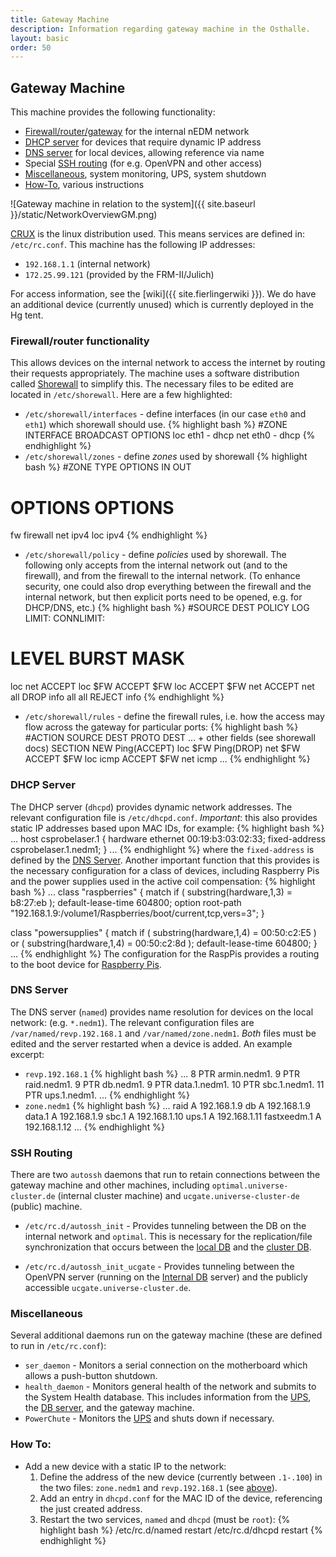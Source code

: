 ```yaml
---
title: Gateway Machine
description: Information regarding gateway machine in the Osthalle.
layout: basic
order: 50
---
```


## Gateway Machine

This machine provides the following functionality:

* [Firewall/router/gateway](#firewallrouter-functionality) for the internal nEDM network
* [DHCP server](#dhcp-server) for devices that require dynamic IP address
* [DNS server](#dns-server) for local devices, allowing reference via name
* Special [SSH routing](#ssh-routing) (for e.g. OpenVPN and other access)
* [Miscellaneous](#miscellaneous), system monitoring, UPS, system shutdown
* [How-To](#how-to), various instructions 

![Gateway machine in relation to the system]({{ site.baseurl }}/static/NetworkOverviewGM.png)

[CRUX](https://crux.nu/) is the linux distribution used.  This means services
are defined in: `/etc/rc.conf`.  This machine has the following IP addresses:

* `192.168.1.1` (internal network)
* `172.25.99.121` (provided by the FRM-II/Julich)

For access information, see the [wiki]({{ site.fierlingerwiki }}).  We do have
an additional device (currently unused) which is currently deployed in the Hg
tent. 

### Firewall/router functionality

This allows devices on the internal network to access the internet by routing
their requests appropriately.  The machine uses a software distribution called
[Shorewall](http://shorewall.net/) to simplify this.  The necessary files to be
edited are located in `/etc/shorewall`.  Here are a few highlighted:

* `/etc/shorewall/interfaces` - define interfaces (in our case `eth0` and `eth1`) which shorewall should use.
{% highlight bash %}
#ZONE   INTERFACE       BROADCAST       OPTIONS
loc     eth1            -               dhcp
net     eth0            -               dhcp 
{% endhighlight %}
* `/etc/shorewall/zones` - define _zones_ used by shorewall
{% highlight bash %}
#ZONE   TYPE            OPTIONS         IN                      OUT
#                                       OPTIONS                 OPTIONS
fw      firewall
net     ipv4
loc     ipv4
{% endhighlight %}
* `/etc/shorewall/policy` - define _policies_ used by shorewall.  The following only accepts from the internal network out (and to the firewall), and from the firewall to the internal network.  (To enhance security, one could also drop everything between the firewall and the internal network, but then explicit ports need to be opened, e.g. for DHCP/DNS, etc.) 
{% highlight bash %}
#SOURCE DEST    POLICY          LOG     LIMIT:          CONNLIMIT:
#                               LEVEL   BURST           MASK
loc     net     ACCEPT
loc     $FW     ACCEPT
$FW     loc     ACCEPT
$FW     net     ACCEPT
net     all     DROP            info
all     all     REJECT          info
{% endhighlight %}
* `/etc/shorewall/rules` - define the firewall rules, i.e. how the access may flow across the gateway for particular ports:
{% highlight bash %}
#ACTION         SOURCE          DEST            PROTO   DEST ... + other fields (see shorewall docs)
SECTION NEW
Ping(ACCEPT) loc $FW
Ping(DROP) net $FW
ACCEPT $FW loc icmp
ACCEPT $FW net icmp
...
{% endhighlight %}

### DHCP Server

The DHCP server (`dhcpd`) provides dynamic network addresses.  The relevant
configuration file is `/etc/dhcpd.conf`.  *Important*: this also provides
static IP addresses based upon MAC IDs, for example:
{% highlight bash %}
...
host csprobelaser.1 {
  hardware ethernet 00:19:b3:03:02:33;
  fixed-address csprobelaser.1.nedm1;
}
...
{% endhighlight %}
where the `fixed-address` is defined by the [DNS Server](#dns-server).  Another
important function that this provides is the necessary configuration for a
class of devices, including Raspberry Pis and the power supplies used in the
active coil compensation: 
{% highlight bash %}
...
class "raspberries" {
  match if ( substring(hardware,1,3) = b8:27:eb );
  default-lease-time 604800;
  option root-path "192.168.1.9:/volume1/Raspberries/boot/current,tcp,vers=3";
}

class "powersupplies" {
  match if ( substring(hardware,1,4) = 00:50:c2:E5 )
        or ( substring(hardware,1,4) = 00:50:c2:8d );
  default-lease-time 604800;
}
...
{% endhighlight %}
The configuration for the RaspPis provides a routing to the boot device for
[Raspberry Pis](Raspberry-Pis.html).

### DNS Server

The DNS server (`named`) provides name resolution for devices on the local
network: (e.g. `*.nedm1`).  The relevant configuration files are
`/var/named/revp.192.168.1` and `/var/named/zone.nedm1`.  *Both* files must be
edited and the server restarted when a device is added.  An example excerpt:

* `revp.192.168.1` 
{% highlight bash %}
...
8 			PTR armin.nedm1.
9 			PTR raid.nedm1.
9 			PTR db.nedm1.
9 			PTR data.1.nedm1.
10 			PTR sbc.1.nedm1.
11 			PTR ups.1.nedm1.
...
{% endhighlight %}
* `zone.nedm1` 
{% highlight bash %}
...
raid			A 	192.168.1.9
db			A 	192.168.1.9
data.1			A 	192.168.1.9
sbc.1			A	192.168.1.10
ups.1			A	192.168.1.11
fastxeedm.1		A	192.168.1.12
...
{% endhighlight %}

### SSH Routing

There are two `autossh` daemons that run to retain connections between the
gateway machine and other machines, including `optimal.universe-cluster.de`
(internal cluster machine) and `ucgate.universe-cluster-de` (public) machine. 

* `/etc/rc.d/autossh_init` - Provides tunneling between the DB on the internal
network and `optimal`.  This is necessary for the replication/file
synchronization that occurs between the [local DB](Internal-DB.html) and the [cluster DB](Cluster-DB.html). 

* `/etc/rc.d/autossh_init_ucgate` - Provides tunneling between the OpenVPN
server (running on the [Internal DB](Internal-DB.html) server) and the publicly
accessible `ucgate.universe-cluster.de`.

### Miscellaneous

Several additional daemons run on the gateway machine (these are defined to run
in `/etc/rc.conf`): 

* `ser_daemon` - Monitors a serial connection on the motherboard which allows
a push-button shutdown.
* `health_daemon` - Monitors general health of the network and submits to the
System Health database.  This includes information from the [UPS](UPS.html),
the [DB server](Internal-DB.html), and the gateway machine.
* `PowerChute` - Monitors the [UPS](UPS.html) and shuts down if necessary.

### How To:

* Add a new device with a static IP to the network:
  1. Define the address of the new device (currently between `.1-.100`) in the
two files: `zone.nedm1` and `revp.192.168.1` (see [above](#dns-server)).
  2. Add an entry in `dhcpd.conf` for the MAC ID of the device, referencing the
just created address.
  3. Restart the two services, `named` and `dhcpd` (must be `root`):
{% highlight bash %}
/etc/rc.d/named restart
/etc/rc.d/dhcpd restart
{% endhighlight %}

